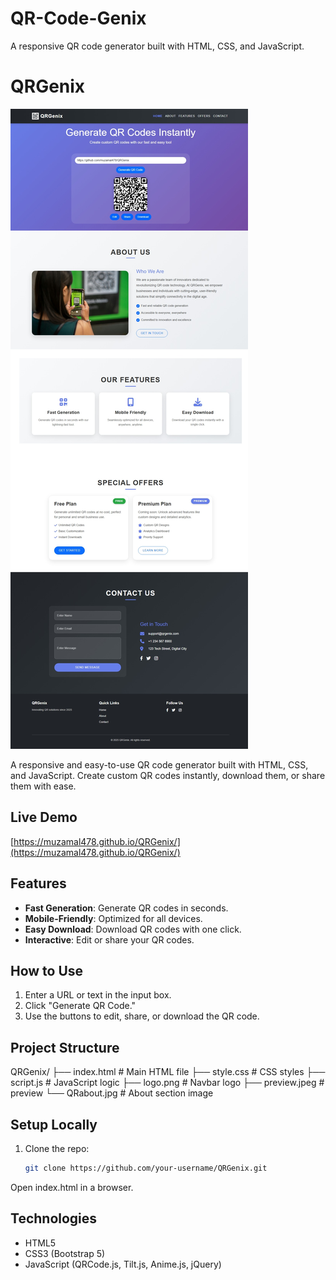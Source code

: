 # QR-Code-Genix
A responsive QR code generator built with HTML, CSS, and JavaScript.

# QRGenix
![QR-Code-Genix Preview](preview.jpeg)

A responsive and easy-to-use QR code generator built with HTML, CSS, and JavaScript. Create custom QR codes instantly, download them, or share them with ease.

## Live Demo
[https://muzamal478.github.io/QRGenix/](https://muzamal478.github.io/QRGenix/)

## Features
- **Fast Generation**: Generate QR codes in seconds.
- **Mobile-Friendly**: Optimized for all devices.
- **Easy Download**: Download QR codes with one click.
- **Interactive**: Edit or share your QR codes.

## How to Use
1. Enter a URL or text in the input box.
2. Click "Generate QR Code."
3. Use the buttons to edit, share, or download the QR code.

## Project Structure
QRGenix/
├── index.html        # Main HTML file
├── style.css     # CSS styles
├── script.js     # JavaScript logic
├── logo.png  # Navbar logo
├── preview.jpeg  # preview
└── QRabout.jpg   # About section image

## Setup Locally
1. Clone the repo:
   ```bash
   git clone https://github.com/your-username/QRGenix.git
Open index.html in a browser.

## Technologies
- HTML5
- CSS3 (Bootstrap 5)
- JavaScript (QRCode.js, Tilt.js, Anime.js, jQuery)
